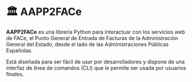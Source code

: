 # 🏛️ AAPP2FACe

**AAPP2FACe** es una librería Python para interactuar con los servicios
web de FACe, el Punto General de Entrada de Facturas de la
Administración General del Estado, desde el lado de las Administraciones
Públicas Españolas.

Está diseñada para ser fácil de usar por desarrolladores y dispone de
una interfaz de línea de comandos (CLI) que le permite ser usada por
usuarios finales.

